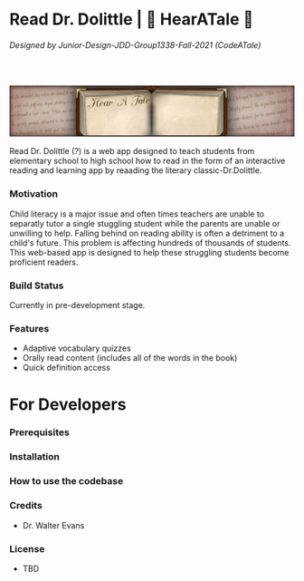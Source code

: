 # Read Dr. Dolittle | 🔖 HearATale 📖
###### Designed by Junior-Design-JDD-Group1338-Fall-2021 (CodeATale)

&nbsp;

![HearATale Banner](https://github.com/BrainyEducation/HearATale/blob/master/images/bookbanner.jpg)

Read Dr. Dolittle (?) is a web app designed to teach students from elementary school to high school how to read in the form of an interactive reading and learning app by reaading the literary classic-Dr.Dolittle. 

### Motivation
Child literacy is a major issue and often times teachers are unable to separatly tutor a single stuggling student while the parents are unable or unwilling to help. Falling behind on reading ability is often a detriment to a child's future. This problem is affecting hundreds of thousands of students. This web-based app is designed to help these struggling students become proficient readers.

### Build Status
Currently in pre-development stage.

### Features
 - Adaptive vocabulary quizzes
 - Orally read content (includes all of the words in the book)
 - Quick definition access

# For Developers

### Prerequisites

### Installation

### How to use the codebase

### Credits
 - Dr. Walter Evans

### License
 - TBD



